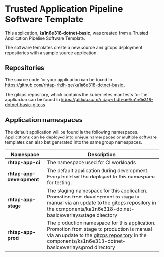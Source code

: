 # Trusted Application Pipeline Software Template

This application, **ka1n6e318-dotnet-basic**, was created from a Trusted Application Pipeline Software Template.

The software templates create a new source and gitops deployment repositories with a sample source application. 

## Repositories

The source code for your application can be found in [https://github.com/rhtap-rhdh-qe/ka1n6e318-dotnet-basic ](https://github.com/rhtap-rhdh-qe/ka1n6e318-dotnet-basic ).
 
The gitops repository, which contains the kubernetes manifests for the application can be found in 
[https://github.com/rhtap-rhdh-qe/ka1n6e318-dotnet-basic-gitops ](https://github.com/rhtap-rhdh-qe/ka1n6e318-dotnet-basic-gitops ) 

## Application namespaces 

The default application will be found in the following namespaces. Applications can be deployed into unique namespaces or multiple software templates can also bet generated into the same group namespaces.  

|  Namespace   |  Description   |  
| -------- | -------- |
| **rhtap-app-ci** | The namespace used for CI workloads |
| **rhtap-app-development** | The default application during development. Every build will be deployed to this namespace for testing. |
| **rhtap-app-stage** | The staging namespace for this application. Promotion from development to stage is manual via an update to the [gitops repository](https://github.com/rhtap-rhdh-qe/ka1n6e318-dotnet-basic-gitops ) in the components/ka1n6e318-dotnet-basic/overlays/stage directory |
| **rhtap-app-prod** | The production namespace for this application. Promotion from stage to production is manual via an update to the [gitops repository](https://github.com/rhtap-rhdh-qe/ka1n6e318-dotnet-basic-gitops ) in the components/ka1n6e318-dotnet-basic/overlays/prod directory |